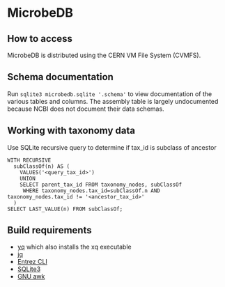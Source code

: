# MicrobeDB

## How to access
MicrobeDB is distributed using the CERN VM File System (CVMFS).  

## Schema documentation
Run `sqlite3 microbedb.sqlite '.schema'` to view documentation of the various tables and columns.
The assembly table is largely undocumented because NCBI does not document their data schemas.

## Working with taxonomy data

Use SQLite recursive query to determine if tax_id is subclass of ancestor
```sqlite
WITH RECURSIVE
  subClassOf(n) AS (
    VALUES('<query_tax_id>')
    UNION
    SELECT parent_tax_id FROM taxonomy_nodes, subClassOf
     WHERE taxonomy_nodes.tax_id=subClassOf.n AND taxonomy_nodes.tax_id != '<ancestor_tax_id>'
  )
SELECT LAST_VALUE(n) FROM subClassOf;
```

## Build requirements
- [yq](https://pypi.org/project/yq/) which also installs the xq executable
- [jq](https://stedolan.github.io/jq/download/)
- [Entrez CLI](https://www.ncbi.nlm.nih.gov/books/NBK179288/)
- [SQLite3](https://www.sqlite.org/download.html)
- [GNU awk](https://www.gnu.org/software/gawk/)
